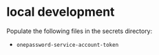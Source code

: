 # local development

Populate the following files in the secrets directory:

- `onepassword-service-account-token`
